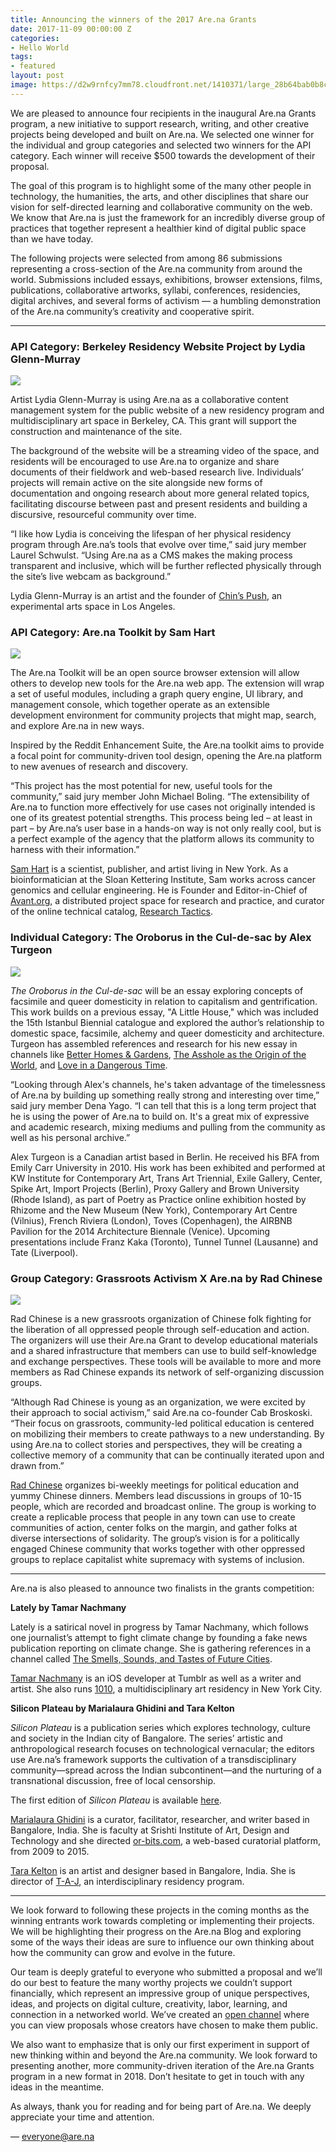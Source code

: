 ```yaml
---
title: Announcing the winners of the 2017 Are.na Grants
date: 2017-11-09 00:00:00 Z
categories:
- Hello World
tags:
- featured
layout: post
image: https://d2w9rnfcy7mm78.cloudfront.net/1410371/large_28b64bab0b8cb742ece613f243ee45b5
---
```


We are pleased to announce four recipients in the inaugural Are.na Grants program, a new initiative to support research, writing, and other creative projects being developed and built on Are.na. We selected one winner for the individual and group categories and selected two winners for the API category. Each winner will receive $500 towards the development of their proposal.

The goal of this program is to highlight some of the many other people in technology, the humanities, the arts, and other disciplines that share our vision for self-directed learning and collaborative community on the web. We know that Are.na is just the framework for an incredibly diverse group of practices that together represent a healthier kind of digital public space than we have today.

The following projects were selected from among 86 submissions representing a cross-section of the Are.na community from around the world. Submissions included essays, exhibitions, browser extensions, films, publications, collaborative artworks, syllabi, conferences, residencies, digital archives, and several forms of activism — a humbling demonstration of the Are.na community’s creativity and cooperative spirit.

---

### API Category: **Berkeley Residency Website Project by Lydia Glenn-Murray**

![](https://d2w9rnfcy7mm78.cloudfront.net/1410372/large_9e8195471cc4f69995085c04eccd9ddf)

Artist Lydia Glenn-Murray is using Are.na as a collaborative content management system for the public website of a new residency program and multidisciplinary art space in Berkeley, CA. This grant will support the construction and maintenance of the site.

The background of the website will be a streaming video of the space, and residents will be encouraged to use Are.na to organize and share documents of their fieldwork and web-based research live. Individuals’ projects will remain active on the site alongside new forms of documentation and ongoing research about more general related topics, facilitating discourse between past and present residents and building a discursive, resourceful community over time.

“I like how Lydia is conceiving the lifespan of her physical residency program through Are.na’s tools that evolve over time,” said jury member Laurel Schwulst. “Using Are.na as a CMS makes the making process transparent and inclusive, which will be further reflected physically through the site’s live webcam as background.”

Lydia Glenn-Murray is an artist and the founder of [Chin’s Push](http://www.chinspush.com), an experimental arts space in Los Angeles.

### API Category: **Are.na Toolkit by Sam Hart**

![](https://d2w9rnfcy7mm78.cloudfront.net/1410371/large_28b64bab0b8cb742ece613f243ee45b5)

The Are.na Toolkit will be an open source browser extension will allow others to develop new tools for the Are.na web app. The extension will wrap a set of useful modules, including a graph query engine, UI library, and management console, which together operate as an extensible development environment for community projects that might map, search, and explore Are.na in new ways.

Inspired by the Reddit Enhancement Suite, the Are.na toolkit aims to provide a focal point for community-driven tool design, opening the Are.na platform to new avenues of research and discovery.

“This project has the most potential for new, useful tools for the community,” said jury member John Michael Boling. “The extensibility of Are.na to function more effectively for use cases not originally intended is one of its greatest potential strengths. This process being led – at least in part – by Are.na’s user base in a hands-on way is not only really cool, but is a perfect example of the agency that the platform allows its community to harness with their information.” 

[Sam Hart](http://hxrts.com) is a scientist, publisher, and artist living in New York. As a bioinformatician at the Sloan Kettering Institute, Sam works across cancer genomics and cellular engineering. He is Founder and Editor-in-Chief of [Avant.org](http://avant.org), a distributed project space for research and practice, and curator of the online technical catalog, [Research Tactics](http://researchtactics.com).

### Individual Category: **The Oroborus in the Cul-de-sac by Alex Turgeon**

![](https://d2w9rnfcy7mm78.cloudfront.net/1410373/large_f88bc8109be1a599288f96c9ea8590dd)

_The Oroborus in the Cul-de-sac_ will be an essay exploring concepts of facsimile and queer domesticity in relation to capitalism and gentrification. This work builds on a previous essay, "A Little House," which was included the 15th Istanbul Biennial catalogue and explored the author’s relationship to domestic space, facsimile, alchemy and queer domesticity and architecture. Turgeon has assembled references and research for his new essay in channels like [Better Homes & Gardens](https://www.are.na/a-turgeon/better-homes-gardens), [The Asshole as the Origin of the World](https://www.are.na/a-turgeon/the-asshole-as-the-origin-of-the-world), and [Love in a Dangerous Time](https://www.are.na/a-turgeon/love-in-a-dangerous-time).

“Looking through Alex's channels, he's taken advantage of the timelessness of Are.na by building up something really strong and interesting over time,” said jury member Dena Yago. “I can tell that this is a long term project that he is using the power of Are.na to build on. It's a great mix of expressive and academic research, mixing mediums and pulling from the community as well as his personal archive.”

Alex Turgeon is a Canadian artist based in Berlin. He received his BFA from Emily Carr University in 2010. His work has been exhibited and performed at KW Institute for Contemporary Art, Trans Art Triennial, Exile Gallery, Center, Spike Art, Import Projects (Berlin), Proxy Gallery and Brown University (Rhode Island), as part of Poetry as Practice online exhibition hosted by Rhizome and the New Museum (New York), Contemporary Art Centre (Vilnius), French Riviera (London), Toves (Copenhagen), the AIRBNB Pavilion for the 2014 Architecture Biennale (Venice). Upcoming presentations include Franz Kaka (Toronto), Tunnel Tunnel (Lausanne) and Tate (Liverpool).

### Group Category: **Grassroots Activism X Are.na by Rad Chinese**

![](https://d2w9rnfcy7mm78.cloudfront.net/1410375/large_106905b4ff5d2366b1e17717bb433e0b)

Rad Chinese is a new grassroots organization of Chinese folk fighting for the liberation of all oppressed people through self-education and action. The organizers will use their Are.na Grant to develop educational materials and a shared infrastructure that members can use to build self-knowledge and exchange perspectives. These tools will be available to more and more members as Rad Chinese expands its network of self-organizing discussion groups. 

“Although Rad Chinese is young as an organization, we were excited by their approach to social activism,” said Are.na co-founder Cab Broskoski. “Their focus on grassroots, community-led political education is centered on mobilizing their members to create pathways to a new understanding. By using Are.na to collect stories and perspectives, they will be creating a collective memory of a community that can be continually iterated upon and drawn from.”

[Rad Chinese](http://radchinese.com) organizes bi-weekly meetings for political education and yummy Chinese dinners. Members lead discussions in groups of 10-15 people, which are recorded and broadcast online. The group is working to create a replicable process that people in any town can use to create communities of action, center folks on the margin, and gather folks at diverse intersections of solidarity. The group’s vision is for a politically engaged Chinese community that works together with other oppressed groups to replace capitalist white supremacy with systems of inclusion.

---

Are.na is also pleased to announce two finalists in the grants competition:

**Lately by Tamar Nachmany**

Lately is a satirical novel in progress by Tamar Nachmany, which follows one journalist’s attempt to fight climate change by founding a fake news publication reporting on climate change. She is gathering references in a channel called [The Smells, Sounds, and Tastes of Future Cities](https://www.are.na/tamar-nachmany/the-smells-sounds-and-tastes-of-future-cities). 

[Tamar Nachmany](https://www.are.na/tamar-nachmany/channels) is an iOS developer at Tumblr as well as a writer and artist. She also runs [1010](https://residency.persona.co), a multidisciplinary art residency in New York City.

**Silicon Plateau by Marialaura Ghidini and Tara Kelton**

_Silicon Plateau_ is a publication series which explores technology, culture and society in the Indian city of Bangalore. The series’ artistic and anthropological research focuses on technological vernacular; the editors use Are.na’s framework supports the cultivation of a transdisciplinary community—spread across the Indian subcontinent—and the nurturing of a transnational discussion, free of local censorship.

The first edition of _Silicon Plateau_ is available [here](https://issuu.com/cis-india/docs/siliconplateauvol1_highres).

[Marialaura Ghidini](http://marialaura-ghidini.hotglue.me) is a curator, facilitator, researcher, and writer based in Bangalore, India. She is faculty at Srishti Institute of Art, Design and Technology and she directed [or-bits.com](https://or-bits.com), a web-based curatorial platform, from 2009 to 2015.

[Tara Kelton](https://www.are.na/tara-kelton/channels) is an artist and designer based in Bangalore, India. She is director of [T-A-J](http://t-a-j.in), an interdisciplinary residency program.

---

We look forward to following these projects in the coming months as the winning entrants work towards completing or implementing their projects. We will be highlighting their progress on the Are.na Blog and exploring some of the ways their ideas are sure to influence our own thinking about how the community can grow and evolve in the future.

Our team is deeply grateful to everyone who submitted a proposal and we’ll do our best to feature the many worthy projects we couldn’t support financially, which represent an impressive group of unique perspectives, ideas, and projects on digital culture, creativity, labor, learning, and connection in a networked world. We’ve created an [open channel](https://www.are.na/are-na/project-proposals) where you can view proposals whose creators have chosen to make them public.

We also want to emphasize that is only our first experiment in support of new thinking within and beyond the Are.na community. We look forward to presenting another, more community-driven iteration of the Are.na Grants program in a new format in 2018. Don’t hesitate to get in touch with any ideas in the meantime.

As always, thank you for reading and for being part of Are.na. We deeply appreciate your time and attention.

— everyone@are.na
